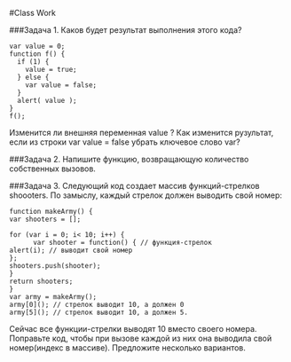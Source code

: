 #Class Work

###Задача 1. 
Каков будет результат выполнения этого кода?
```
var value = 0;
function f() {
  if (1) {
    value = true;
  } else {
    var value = false;
  }
  alert( value );
}
f();
```
Изменится ли внешняя переменная value ?
Как изменится рузультат, если из строки var value = false убрать ключевое слово var?

###Задача 2. 
Напишите функцию, возвращающую количество собственных вызовов. 

###Задача 3. 
Следующий код создает массив функций-стрелков shoooters. По замыслу, каждый стрелок должен выводить свой номер: 
```
function makeArmy() {
var shooters = []; 

for (var i = 0; i< 10; i++) {
      var shooter = function() { // функция-стрелок
alert(i); // выводит свой номер
}; 
shooters.push(shooter); 
} 
return shooters; 
}
var army = makeArmy(); 
army[0](); // стрелок выводит 10, а должен 0
army[5](); // стрелок выводит 10, а должен 5. 

```
Сейчас все функции-стрелки выводят 10 вместо своего номера. 
Поправьте код, чтобы при вызове каждой из них она выводила свой номер(индекс в массиве). 
Предложите несколько вариантов. 
